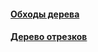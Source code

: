 #### [Обходы дерева](tree-traversal/tree-traversal.md)
#### [Дерево отрезков](segment-tree/segment-tree.md)
